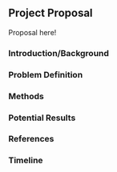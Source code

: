 
## Project Proposal
Proposal here!
### Introduction/Background


### Problem Definition

### Methods


### Potential Results


### References


### Timeline

